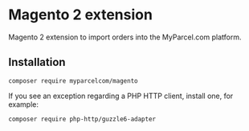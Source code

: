 # Magento 2 extension

Magento 2 extension to import orders into the MyParcel.com platform.

## Installation

```shell
composer require myparcelcom/magento
```

If you see an exception regarding a PHP HTTP client, install one, for example:

```shell
composer require php-http/guzzle6-adapter
```
